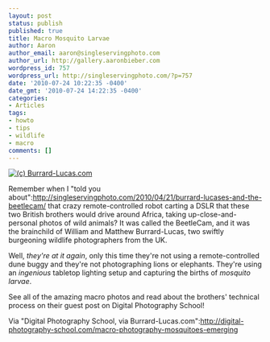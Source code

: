 ```yaml
---
layout: post
status: publish
published: true
title: Macro Mosquito Larvae
author: Aaron
author_email: aaron@singleservingphoto.com
author_url: http://gallery.aaronbieber.com
wordpress_id: 757
wordpress_url: http://singleservingphoto.com/?p=757
date: '2010-07-24 10:22:35 -0400'
date_gmt: '2010-07-24 14:22:35 -0400'
categories:
- Articles
tags:
- howto
- tips
- wildlife
- macro
comments: []
---
```

[![(c)
Burrard-Lucas.com](http://singleservingphoto.com/wp-content/uploads/2010/07/set-up-300x199.jpg "Lighting Setup")](http://digital-photography-school.com/macro-photography-mosquitoes-emerging)

Remember when I "told you
about":http://singleservingphoto.com/2010/04/21/burrard-lucases-and-the-beetlecam/
that crazy remote-controlled robot carting a DSLR that these two British
brothers would drive around Africa, taking up-close-and-personal photos
of wild animals? It was called the BeetleCam, and it was the brainchild
of William and Matthew Burrard-Lucas, two swiftly burgeoning wildlife
photographers from the UK.

Well, _they're at it again_, only this time they're not using a
remote-controlled dune buggy and they're not photographing lions or
elephants. They're using an _ingenious_ tabletop lighting setup and
capturing the births of _mosquito larvae_.

See all of the amazing macro photos and read about the brothers'
technical process on their guest post on Digital Photography School!

Via "Digital Photography School, via
Burrard-Lucas.com":http://digital-photography-school.com/macro-photography-mosquitoes-emerging
